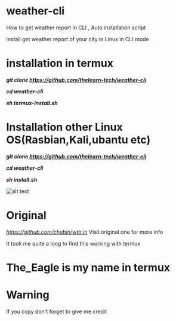 # weather-cli
How to get weather report in CLI , Auto installation script

Install get weather report of your city in Linux in CLI mode


# installation in termux

***git clone https://github.com/thelearn-tech/weather-cli***

***cd weather-cli***

***sh termux-install.sh***


# Installation other Linux OS(Rasbian,Kali,ubantu etc)

***git clone https://github.com/thelearn-tech/weather-cli***

***cd weather-cli***

***sh install.sh***


![alt text](https://i.ibb.co/6ZWsmc4/Weather-Kolkata.jpg)


# Original
  *https://github.com/chubin/wttr.in*
Visit original one for more info

It took me quite a long to find this working with termux
# The_Eagle is my name in termux
# Warning
If you copy don't forget to give me credit
